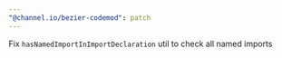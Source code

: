 ```yaml
---
"@channel.io/bezier-codemod": patch
---
```


Fix `hasNamedImportInImportDeclaration` util to check all named imports
